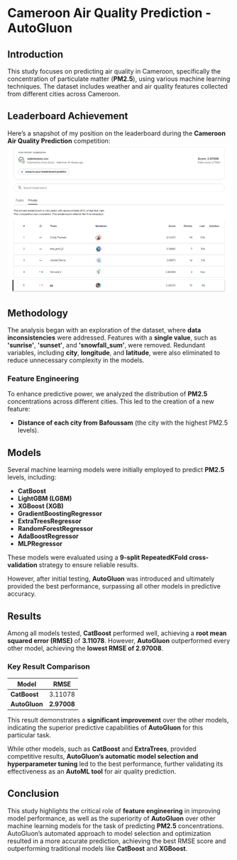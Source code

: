 # **Cameroon Air Quality Prediction - AutoGluon**

## Introduction

This study focuses on predicting air quality in Cameroon, specifically the concentration of particulate matter (**PM2.5**), using various machine learning techniques. The dataset includes weather and air quality features collected from different cities across Cameroon.

## Leaderboard Achievement

Here’s a snapshot of my position on the leaderboard during the **Cameroon Air Quality Prediction** competition:
![Leaderboard](images/leaderboard.png)

## Methodology

The analysis began with an exploration of the dataset, where **data inconsistencies** were addressed. Features with a **single value**, such as **'sunrise'**, **'sunset'**, and **'snowfall_sum'**, were removed. Redundant variables, including **city**, **longitude**, and **latitude**, were also eliminated to reduce unnecessary complexity in the models.

### Feature Engineering

To enhance predictive power, we analyzed the distribution of **PM2.5** concentrations across different cities. This led to the creation of a new feature:  
- **Distance of each city from Bafoussam** (the city with the highest PM2.5 levels).

## Models

Several machine learning models were initially employed to predict **PM2.5** levels, including:

- **CatBoost**
- **LightGBM (LGBM)**
- **XGBoost (XGB)**
- **GradientBoostingRegressor**
- **ExtraTreesRegressor**
- **RandomForestRegressor**
- **AdaBoostRegressor**
- **MLPRegressor**

These models were evaluated using a **9-split RepeatedKFold cross-validation** strategy to ensure reliable results.

However, after initial testing, **AutoGluon** was introduced and ultimately provided the best performance, surpassing all other models in predictive accuracy.

## Results

Among all models tested, **CatBoost** performed well, achieving a **root mean squared error (RMSE)** of **3.11078**. However, **AutoGluon** outperformed every other model, achieving the **lowest RMSE of 2.97008**.

### Key Result Comparison

| Model                     | RMSE      |
| -------------------------- | --------- |
| **CatBoost**               | 3.11078   |
| **AutoGluon**              | **2.97008** |

This result demonstrates a **significant improvement** over the other models, indicating the superior predictive capabilities of **AutoGluon** for this particular task.

While other models, such as **CatBoost** and **ExtraTrees**, provided competitive results, **AutoGluon’s automatic model selection and hyperparameter tuning** led to the best performance, further validating its effectiveness as an **AutoML tool** for air quality prediction.

## Conclusion

This study highlights the critical role of **feature engineering** in improving model performance, as well as the superiority of **AutoGluon** over other machine learning models for the task of predicting **PM2.5** concentrations. AutoGluon’s automated approach to model selection and optimization resulted in a more accurate prediction, achieving the best RMSE score and outperforming traditional models like **CatBoost** and **XGBoost**.
